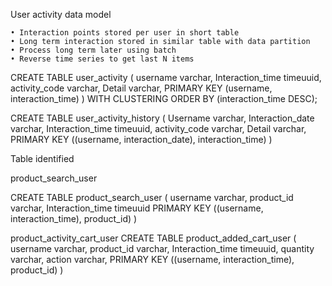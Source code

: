 
User activity data model

	• Interaction points stored per user in short table
	• Long term interaction stored in similar table with data partition
	• Process long term later using batch 
	• Reverse time series to get last N items


CREATE TABLE user_activity (
username varchar,
Interaction_time timeuuid,
activity_code varchar,
Detail varchar,
PRIMARY KEY (username, interaction_time)
) WITH CLUSTERING ORDER BY (interaction_time DESC);


CREATE TABLE user_activity_history (
Username varchar,
Interaction_date varchar,
Interaction_time timeuuid,
activity_code varchar,
Detail varchar,
PRIMARY KEY ((username, interaction_date), interaction_time)
)


Table identified

product_search_user

CREATE TABLE product_search_user (
username varchar,
product_id varchar,
Interaction_time timeuuid
PRIMARY KEY ((username, interaction_time), product_id)
)

product_activity_cart_user
CREATE TABLE product_added_cart_user (
username varchar,
product_id varchar,
Interaction_time timeuuid,
quantity varchar,
action varchar,
PRIMARY KEY ((username, interaction_time), product_id)
)
